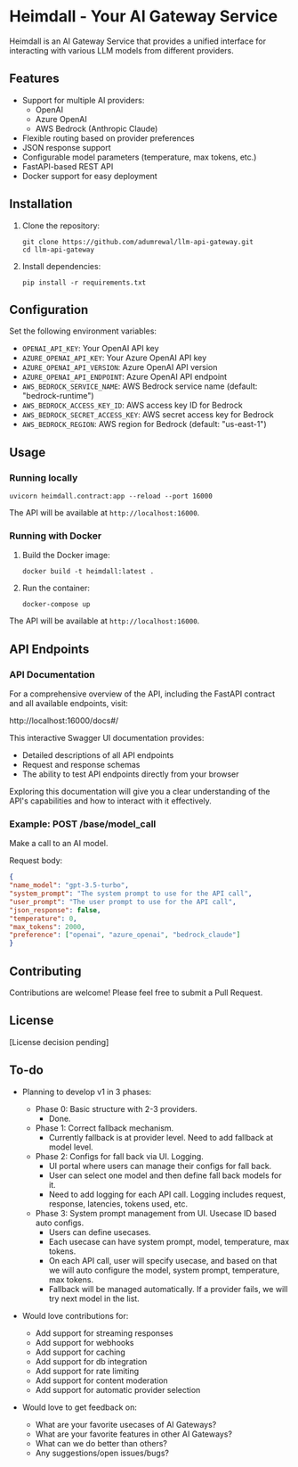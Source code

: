 # Heimdall - Your AI Gateway Service

Heimdall is an AI Gateway Service that provides a unified interface for interacting with various LLM models from different providers.

## Features

- Support for multiple AI providers:
  - OpenAI
  - Azure OpenAI
  - AWS Bedrock (Anthropic Claude)
- Flexible routing based on provider preferences
- JSON response support
- Configurable model parameters (temperature, max tokens, etc.)
- FastAPI-based REST API
- Docker support for easy deployment

## Installation

1. Clone the repository:
   ```
   git clone https://github.com/adumrewal/llm-api-gateway.git
   cd llm-api-gateway
   ```

2. Install dependencies:
   ```
   pip install -r requirements.txt
   ```

## Configuration

Set the following environment variables:

- `OPENAI_API_KEY`: Your OpenAI API key
- `AZURE_OPENAI_API_KEY`: Your Azure OpenAI API key
- `AZURE_OPENAI_API_VERSION`: Azure OpenAI API version
- `AZURE_OPENAI_API_ENDPOINT`: Azure OpenAI API endpoint
- `AWS_BEDROCK_SERVICE_NAME`: AWS Bedrock service name (default: "bedrock-runtime")
- `AWS_BEDROCK_ACCESS_KEY_ID`: AWS access key ID for Bedrock
- `AWS_BEDROCK_SECRET_ACCESS_KEY`: AWS secret access key for Bedrock
- `AWS_BEDROCK_REGION`: AWS region for Bedrock (default: "us-east-1")

## Usage

### Running locally
```
uvicorn heimdall.contract:app --reload --port 16000
```

The API will be available at `http://localhost:16000`.

### Running with Docker

1. Build the Docker image:
   ```
   docker build -t heimdall:latest .
   ```

2. Run the container:
   ```
   docker-compose up
   ```

The API will be available at `http://localhost:16000`.

## API Endpoints

### API Documentation

For a comprehensive overview of the API, including the FastAPI contract and all available endpoints, visit:

http://localhost:16000/docs#/

This interactive Swagger UI documentation provides:

- Detailed descriptions of all API endpoints
- Request and response schemas
- The ability to test API endpoints directly from your browser

Exploring this documentation will give you a clear understanding of the API's capabilities and how to interact with it effectively.

### Example: POST /base/model_call

Make a call to an AI model.

Request body:
```json
{
"name_model": "gpt-3.5-turbo",
"system_prompt": "The system prompt to use for the API call",
"user_prompt": "The user prompt to use for the API call",
"json_response": false,
"temperature": 0,
"max_tokens": 2000,
"preference": ["openai", "azure_openai", "bedrock_claude"]
}
```

## Contributing

Contributions are welcome! Please feel free to submit a Pull Request.

## License

[License decision pending]

## To-do

- Planning to develop v1 in 3 phases:
   - Phase 0: Basic structure with 2-3 providers.
      - Done.
   - Phase 1: Correct fallback mechanism.
      - Currently fallback is at provider level. Need to add fallback at model level.
   - Phase 2: Configs for fall back via UI. Logging.
      - UI portal where users can manage their configs for fall back.
      - User can select one model and then define fall back models for it.
      - Need to add logging for each API call. Logging includes request, response, latencies, tokens used, etc.
   - Phase 3: System prompt management from UI. Usecase ID based auto configs.
      - Users can define usecases.
      - Each usecase can have system prompt, model, temperature, max tokens.
      - On each API call, user will specify usecase, and based on that we will auto configure the model, system prompt, temperature, max tokens.
      - Fallback will be managed automatically. If a provider fails, we will try next model in the list.

- Would love contributions for:
   - Add support for streaming responses
   - Add support for webhooks
   - Add support for caching
   - Add support for db integration
   - Add support for rate limiting
   - Add support for content moderation
   - Add support for automatic provider selection

- Would love to get feedback on:
   - What are your favorite usecases of AI Gateways?
   - What are your favorite features in other AI Gateways?
   - What can we do better than others?
   - Any suggestions/open issues/bugs?